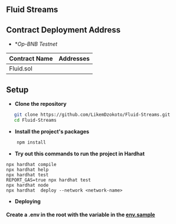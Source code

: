 ## Fluid Streams



## **Contract  Deployment Address**

- **Op-BNB Testnet*

| Contract Name            | Addresses                                  |
| ------------------------ | ------------------------------------------ |
|  Fluid.sol              |                                            |


## **Setup**

- **Clone the repository**
```sh
   git clone https://github.com/LikemDzokoto/Fluid-Streams.git 
   cd Fluid-Streams
```


- **Install the project's packages**
```sh
    npm install
```



- **Try out this commands to run  the project in Hardhat**

```shell
npx hardhat compile
npx hardhat help
npx hardhat test
REPORT_GAS=true npx hardhat test
npx hardhat node
npx hardhat  deploy --network <network-name>
```


- **Deploying**

#### Create a .env in the root with the variable in  the [env.sample](.env.sample)



